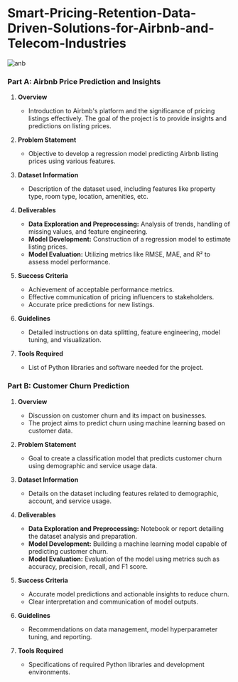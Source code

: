 # Smart-Pricing-Retention-Data-Driven-Solutions-for-Airbnb-and-Telecom-Industries
![anb](https://github.com/user-attachments/assets/67f3dddb-30a7-4c49-b5d3-7b0218180217)


### Part A: Airbnb Price Prediction and Insights

1. **Overview**
   - Introduction to Airbnb's platform and the significance of pricing listings effectively.
   The goal of the project is to provide insights and predictions on listing prices.

2. **Problem Statement**
   - Objective to develop a regression model predicting Airbnb listing prices using various features.

3. **Dataset Information**
   - Description of the dataset used, including features like property type, room type, location, amenities, etc.

4. **Deliverables**
   - **Data Exploration and Preprocessing:** Analysis of trends, handling of missing values, and feature engineering.
   - **Model Development:** Construction of a regression model to estimate listing prices.
   - **Model Evaluation:** Utilizing metrics like RMSE, MAE, and R² to assess model performance.
  
5. **Success Criteria**
   - Achievement of acceptable performance metrics.
   - Effective communication of pricing influencers to stakeholders.
   - Accurate price predictions for new listings.

6. **Guidelines**
   - Detailed instructions on data splitting, feature engineering, model tuning, and visualization.

7. **Tools Required**
   - List of Python libraries and software needed for the project.

### Part B: Customer Churn Prediction

1. **Overview**
   - Discussion on customer churn and its impact on businesses.
   - The project aims to predict churn using machine learning based on customer data.

2. **Problem Statement**
   - Goal to create a classification model that predicts customer churn using demographic and service usage data.

3. **Dataset Information**
   - Details on the dataset including features related to demographic, account, and service usage.

4. **Deliverables**
   - **Data Exploration and Preprocessing:** Notebook or report detailing the dataset analysis and preparation.
   - **Model Development:** Building a machine learning model capable of predicting customer churn.
   - **Model Evaluation:** Evaluation of the model using metrics such as accuracy, precision, recall, and F1 score.

  
5. **Success Criteria**
   - Accurate model predictions and actionable insights to reduce churn.
   - Clear interpretation and communication of model outputs.

6. **Guidelines**
   - Recommendations on data management, model hyperparameter tuning, and reporting.

7. **Tools Required**
   - Specifications of required Python libraries and development environments.
